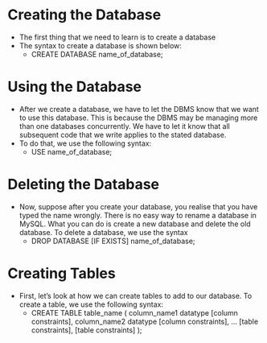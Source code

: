 # Creating the Database
- The first thing that we need to learn is to create a database
- The syntax to create a database is shown below:
  - CREATE DATABASE name_of_database;

# Using the Database
- After we create a database, we have to let the DBMS know that we want to use this database. This is because the DBMS may be managing more than one databases concurrently. We have to let it know that all subsequent code that we write applies to the stated database.
- To do that, we use the following syntax:
  - USE name_of_database;

# Deleting the Database
- Now, suppose after you create your database, you realise that you have typed the name wrongly. There is no easy way to rename a database in MySQL. What you can do is create a new database and delete the old database. To delete a database, we use the syntax
  - DROP DATABASE [IF EXISTS] name_of_database;
# Creating Tables
- First, let’s look at how we can create tables to add to our database. To create a table, we use the following syntax:
  - CREATE TABLE table_name (
    column_name1 datatype [column constraints],
    column_name2 datatype [column constraints],
    …
      [table constraints],
      [table constraints]
    );      


